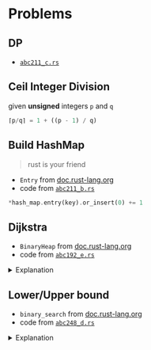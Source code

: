 # Problems

## DP
- [`abc211_c.rs`](./atcoder.jp/abc211/abc211_c.rs)

## Ceil Integer Division

given **unsigned** integers `p` and `q`
```rs
⌈p/q⌉ = 1 + ((p - 1) / q)
```

## Build HashMap
> rust is your friend

- `Entry` from [doc.rust-lang.org](https://doc.rust-lang.org/std/collections/struct.HashMap.html#method.entry)
- code from [`abc211_b.rs`](./atcoder.jp/abc211/abc211_b.rs)

```rs
*hash_map.entry(key).or_insert(0) += 1
```

## Dijkstra

- `BinaryHeap` from [doc.rust-lang.org](https://doc.rust-lang.org/std/collections/binary_heap/index.html#examples)
- code from [`abc192_e.rs`](./atcoder.jp/abc192/abc192_e.rs#L181)

<details><summary>Explanation</summary>

### Given
- `graph: Vec<Vec<(usize,usize)>>` adjacency list of `(node, weight)`
- `x: usize` start point
- `y: usize` end point

### Goal
find shortest path from `x` to `y`

### Solution
```rs
// set all distance to MAX
let mut d = vec![!0; graph.len()];
// set dist(x, x) to 0
d[x] = 0;
// create priority queue
let mut pq = BinaryHeap::from([Reverse((0, x))]);
// check the node with the lowest weight first (min-heap)
while let Some(Reverse((w, wu))) = pq.pop() {
    // if reach destination (shortest)
    if u == y { return Some(wu); }
    // if current path is not the shortest
    if wu > d[u] { continue; }
    //          new weight for x -> u -> v
    graph[u].iter().map(|&(v, wv)| (v, wu + wv)).for_each(|(v, wv)| {
        // if new weight is shorter
        if wv < d[v] {
            pq.push(Reverse((wv, v)));
            d[v] = wv;
        }
    });
}
None
```

</details>

## Lower/Upper bound

- `binary_search` from [doc.rust-lang.org](https://doc.rust-lang.org/std/primitive.slice.html#method.binary_search)
- code from [`abc248_d.rs`](./atcoder.jp/abc248/abc248_d.rs#L184)

<details><summary>Explanation</summary>

### Given
- `a: &[T]` an **increasing** finite sequence 
- `x: T` such that `min(a) <= x <= max(a)`
- `(lower, upper): (usize, usize)` such that `lower <= upper`

### Goal
find length of `{ x ∈ a : lower <= x <= upper }`

### Solution
```rs
// lower <= x <= upper ==>  a[left] <= x < a[right]
let right = a.binary_search(&(upper + 1)).unwrap_or_else(|i| i);
let left = a.binary_search(&lower).unwrap_or_else(|i| i);
let len =  right - left;
```

</details>